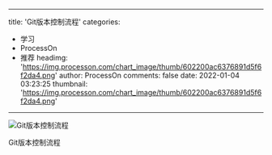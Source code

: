 
---
title: 'Git版本控制流程'
categories: 
 - 学习
 - ProcessOn
 - 推荐
headimg: 'https://img.processon.com/chart_image/thumb/602200ac6376891d5f6f2da4.png'
author: ProcessOn
comments: false
date: 2022-01-04 03:23:25
thumbnail: 'https://img.processon.com/chart_image/thumb/602200ac6376891d5f6f2da4.png'
---

<div>   
<img class="thumb" alt="Git版本控制流程" src="https://img.processon.com/chart_image/thumb/602200ac6376891d5f6f2da4.png" referrerpolicy="no-referrer">
<p>Git版本控制流程</p>  
</div>
            